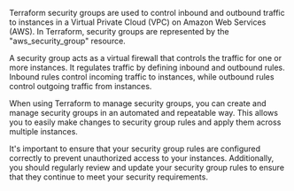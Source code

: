 Terraform security groups are used to control inbound and outbound traffic to instances in a Virtual Private Cloud (VPC) on Amazon Web Services (AWS). In Terraform, security groups are represented by the "aws_security_group" resource.

A security group acts as a virtual firewall that controls the traffic for one or more instances. It regulates traffic by defining inbound and outbound rules. Inbound rules control incoming traffic to instances, while outbound rules control outgoing traffic from instances.

When using Terraform to manage security groups, you can create and manage security groups in an automated and repeatable way. This allows you to easily make changes to security group rules and apply them across multiple instances.

It's important to ensure that your security group rules are configured correctly to prevent unauthorized access to your instances. Additionally, you should regularly review and update your security group rules to ensure that they continue to meet your security requirements.
